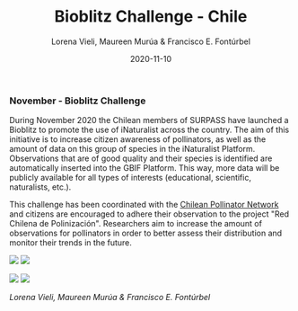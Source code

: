 ﻿---
layout: post
author: "Lorena Vieli, Maureen Murúa & Francisco E. Fontúrbel"
title: "Bioblitz Challenge - Chile"
date: "2020-11-10"
image: images/blog/bioblitz_narrow.jpg
image_header: images/blog/bee_photo_bioblitz.jpg
categories: ["Monitoring"]
tags: ["Monitoring", "Data", "Biodiversity collection", "Interaction"]
publish: true
---

### November - Bioblitz Challenge 

During November 2020 the Chilean members of SURPASS have launched a Bioblitz to promote the use of iNaturalist across the country. The aim of this initiative is to increase citizen awareness of pollinators, as well as the amount of data on this group of species in the iNaturalist Platform. Observations that are of good quality and their species is identified are automatically inserted into the GBIF Platform. This way, more data will be publicly available for all types of interests (educational, scientific, naturalists, etc.).

This challenge has been coordinated with the [Chilean Pollinator Network](https://polinizacionchile.org) and citizens are encouraged to adhere their observation to the project "Red Chilena de Polinización". Researchers aim to increase the amount of observations for pollinators in order to better assess their distribution and monitor their trends in the future.

![](/images/blog/AFICHE-DIGITAL-SURPASS_INSTAGRAM1.png#floatleft)
![](/images/blog/AFICHE-DIGITAL-SURPASS_INSTAGRAM2.png#floatrigth)

![](/images/blog/AFICHE-DIGITAL-SURPASS_INSTAGRAM3.png#floatleft)
![](/images/blog/AFICHE-DIGITAL-SURPASS_INSTAGRAM4.png#floatrigth)

*Lorena Vieli, Maureen Murúa & Francisco E. Fontúrbel*